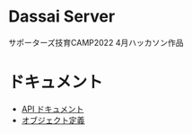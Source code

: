 # Dassai Server

サポーターズ技育CAMP2022 4月ハッカソン作品

# ドキュメント
- [API ドキュメント](./doc/api.md)
- [オブジェクト定義](./doc/object.md)